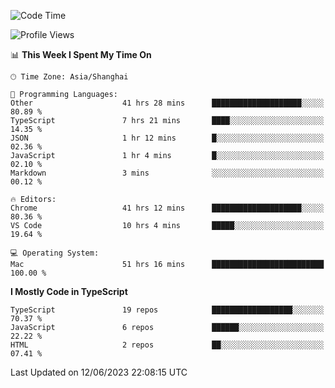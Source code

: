 <!--START_SECTION:waka-->
![Code Time](http://img.shields.io/badge/Code%20Time-4%2C661%20hrs%2038%20mins-blue)

![Profile Views](http://img.shields.io/badge/Profile%20Views-4-blue)

📊 **This Week I Spent My Time On** 

```text
🕑︎ Time Zone: Asia/Shanghai

💬 Programming Languages: 
Other                    41 hrs 28 mins      ████████████████████░░░░░   80.89 % 
TypeScript               7 hrs 21 mins       ████░░░░░░░░░░░░░░░░░░░░░   14.35 % 
JSON                     1 hr 12 mins        █░░░░░░░░░░░░░░░░░░░░░░░░   02.36 % 
JavaScript               1 hr 4 mins         █░░░░░░░░░░░░░░░░░░░░░░░░   02.10 % 
Markdown                 3 mins              ░░░░░░░░░░░░░░░░░░░░░░░░░   00.12 % 

🔥 Editors: 
Chrome                   41 hrs 12 mins      ████████████████████░░░░░   80.36 % 
VS Code                  10 hrs 4 mins       █████░░░░░░░░░░░░░░░░░░░░   19.64 % 

💻 Operating System: 
Mac                      51 hrs 16 mins      █████████████████████████   100.00 % 
```

**I Mostly Code in TypeScript** 

```text
TypeScript               19 repos            ██████████████████░░░░░░░   70.37 % 
JavaScript               6 repos             ██████░░░░░░░░░░░░░░░░░░░   22.22 % 
HTML                     2 repos             ██░░░░░░░░░░░░░░░░░░░░░░░   07.41 % 
```




 Last Updated on 12/06/2023 22:08:15 UTC
<!--END_SECTION:waka-->
